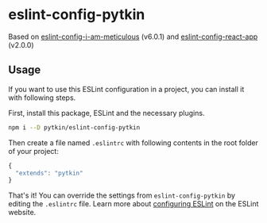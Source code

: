 # eslint-config-pytkin

Based on [eslint-config-i-am-meticulous](https://github.com/MoOx/eslint-config-i-am-meticulous) (v6.0.1) and [eslint-config-react-app](https://github.com/facebookincubator/create-react-app/blob/master/packages/eslint-config-react-app/README.md) (v2.0.0)

## Usage

If you want to use this ESLint configuration in a project, you can install it with following steps.

First, install this package, ESLint and the necessary plugins.

  ```sh
  npm i --D pytkin/eslint-config-pytkin
  ```

Then create a file named `.eslintrc` with following contents in the root folder of your project:

  ```js
  {
    "extends": "pytkin"
  }
  ```

  That's it! You can override the settings from `eslint-config-pytkin` by editing the `.eslintrc` file. Learn more about [configuring ESLint](http://eslint.org/docs/user-guide/configuring) on the ESLint website.
